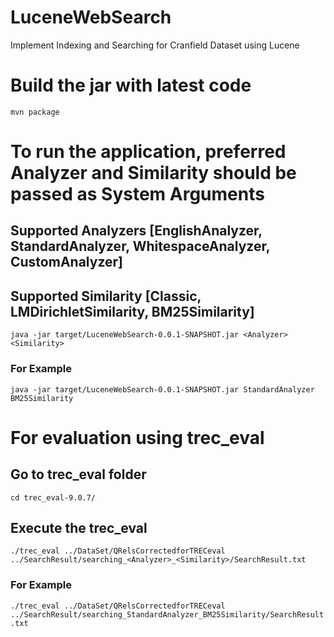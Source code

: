 # LuceneWebSearch
Implement Indexing and Searching for Cranfield Dataset using Lucene

# Build the jar with latest code
```mvn package```

# To run the application, preferred Analyzer and Similarity should be passed as System Arguments
## Supported Analyzers [EnglishAnalyzer, StandardAnalyzer, WhitespaceAnalyzer, CustomAnalyzer]
## Supported Similarity [Classic, LMDirichletSimilarity, BM25Similarity]
```java -jar target/LuceneWebSearch-0.0.1-SNAPSHOT.jar <Analyzer> <Similarity>```
### For Example
```java -jar target/LuceneWebSearch-0.0.1-SNAPSHOT.jar StandardAnalyzer BM25Similarity```

# For evaluation using trec_eval
## Go to trec_eval folder
```cd trec_eval-9.0.7/```
## Execute the trec_eval
```./trec_eval ../DataSet/QRelsCorrectedforTRECeval ../SearchResult/searching_<Analyzer>_<Similarity>/SearchResult.txt```
### For Example
```./trec_eval ../DataSet/QRelsCorrectedforTRECeval ../SearchResult/searching_StandardAnalyzer_BM25Similarity/SearchResult.txt```
